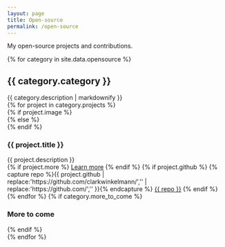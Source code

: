 ```yaml
---
layout: page
title: Open-source
permalink: /open-source
---
```


My open-source projects and contributions.

<div class="opensource-showcase">
	{% for category in site.data.opensource %}
	<div class="category">
        <h2>{{ category.category }}</h2>
        <div class="description">{{ category.description | markdownify }}</div>
        <div class="projects">
            {% for project in category.projects %}
            <div class="project">
                {% if project.image %}
                <div class="thumbnail has-image" style="background-image: url({{ project.image }})"></div>
                {% else %}
                <div class="thumbnail has-icon"><span class="fa fa-code"></span></div>
                {% endif %}
                <h3>{{ project.title }}</h3>
                <div class="description">{{ project.description }}</div>
                {% if project.more %}
                <a class="button" href="{{ project.more }}">Learn more</a>
                {% endif %}
                {% if project.github %}
                {% capture repo %}{{ project.github | replace:'https://github.com/clarkwinkelmann/','' | replace:'https://github.com/','' }}{% endcapture %}
                <a class="button" href="{{ project.github }}"><span class="fa fa-github"></span> {{ repo }}</a>
                {% endif %}
            </div>
            {% endfor %}
            {% if category.more_to_come %}
            <div class="project more">
                <div class="thumbnail has-icon"><span class="fa fa-plus"></span></div>
                <h3>More to come</h3>
            </div>
            {% endif %}
        </div>
    </div>
    {% endfor %}
</div>
